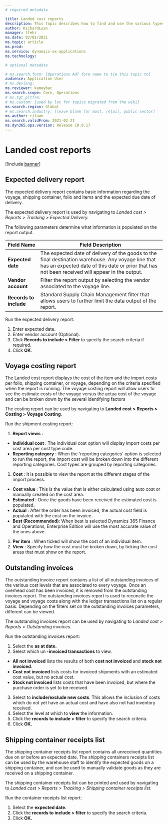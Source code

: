 ```yaml
---
# required metadata

title: Landed cost reports
description: This topic describes how to find and use the various types of reports available for the Landed cost module.
author: RichardLuan
manager: tfehr
ms.date: 02/01/2021
ms.topic: article
ms.prod: 
ms.service: dynamics-ax-applications
ms.technology: 

# optional metadata

# ms.search.form: [Operations AOT form name to tie this topic to]
audience: Application User
# ms.devlang: 
ms.reviewer: kamaybac
ms.search.scope: Core, Operations
# ms.tgt_pltfrm: 
# ms.custom: [used by loc for topics migrated from the wiki]
ms.search.region: Global
# ms.search.industry: [leave blank for most, retail, public sector]
ms.author: riluan
ms.search.validFrom: 2021-02-21
ms.dyn365.ops.version: Release 10.0.17
---
```


# Landed cost reports

[!include [banner](../includes/banner.md)]

## Expected delivery report

The expected delivery report contains basic information regarding the voyage, shipping container, folio and items and the expected due date of delivery.

The expected delivery report is used by navigating to _Landed cost \> Reports \> Tracking \> Expected Delivery._

The following parameters determine what information is populated on the report output.

| **Field Name** | **Field Description** |
| --- | --- |
| **Expected date** | The expected date of delivery of the goods to the final destination warehouse. Any voyage line that has an expected date of this date or prior that has not been received will appear in the output. |
| **Vendor account** | Filter the report output by selecting the vendor associated to the voyage line. |
| **Records to include** | Standard Supply Chain Management filter that allows users to further limit the data output of the report. |

Run the expected delivery report:

1. Enter expected date.
2. Enter vendor account (Optional).
3. Click **Records to include \> Filter** to specify the search criteria if required.
4. Click **OK**.

## Voyage costing report

The Landed cost report displays the cost of the item and the import costs per folio, shipping container, or voyage, depending on the criteria specified when the report is running. The voyage costing report will allow users to see the estimate costs of the voyage versus the actua cost of the voyage and can be broken down by the several identifying factors

The costing report can be used by navigating to **Landed cost \> Reports \> Costing \> Voyage Costing**.

Run the shipment costing report:

1. **Report views** :

- **Individual cost** : The individual cost option will display import costs per cost area per cost type code.
- **Reporting category** : When the &#39;reporting categories&#39; option is selected to run the report, the import cost will be broken down into the different reporting categories. Cost types are grouped by reporting categories.

1. **Cost** : It is possible to view the report at the different stages of the import process.

- **Cost value** : This is the value that is either calculated using auto cost or manually created on the cost area.
- **Estimated** : Once the goods have been received the estimated cost is populated.
- **Actual** : After the order has been invoiced, the actual cost field is populated with the cost on the invoice.
- **Best (Recommended)**: When best is selected Dynamics 365 Finance and Operations, Enterprise Edition will use the most accurate value of the ones above.

1. **Per item** : When ticked will show the cost of an individual item.
2. **View** : Specify how the cost must be broken down, by ticking the cost areas that must show on the report.

## Outstanding invoices

The outstanding invoice report contains a list of all outstanding invoices of the various cost levels that are associated to every voyage. Once an overhead cost has been invoiced, it is removed from the outstanding invoices report. The outstanding invoices report is used to reconcile the voyage and voyage costs along with the ledger transactions list on a regular basis. Depending on the filters set on the outstanding invoices parameters, different can be viewed.

The outstanding invoices report can be used by navigating to _Landed cost \> Reports \> Outstanding invoices._

Run the outstanding invoices report:

1. Select the **as at date.**
2. Select which un **-invoiced transactions** to view.
  - **All not invoiced** lists the results of both **cost not invoiced** and **stock not invoiced**.
  - **Cost not invoiced** lists costs for invoiced shipments with an estimated cost value, but no actual cost.
  - **Stock not invoiced** lists costs that have been invoiced, but where the purchase order is yet to be received.
3. Select to **include/exclude new costs**. This allows the inclusion of costs which do not yet have an actual cost and have also not had inventory received.
4. Select the level at which to **view** the information.
5. Click the **records to include \> filter** to specify the search criteria.
6. Click **OK.**

## Shipping container receipts list

The shipping container receipts list report contains all unreceived quantities due on or before an expected date. The shipping containers receipts list can be used by the warehouse staff to identify the expected goods on a shipping container, and can be used to manually validate goods as they are received on a shipping container.

The shipping container receipts list can be printed and used by navigating to _Landed cost \> Reports \> Tracking \> Shipping container receipts list._

Run the container receipts list report:

1. Select the **expected date.**
2. Click the **records to include \> filter** to specify the search criteria.
3. Click **OK.**